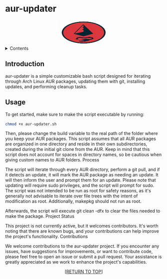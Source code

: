 <a name="readme-top"></a>

# aur-updater

<div align="center">
    <img src="logo.png" alt="Logo" width="160" height="80">
</div>

<details>
    <summary>Contents</summary>
    <ol>
        <li>
            <a href="#introduction">Introduction</a>
        </li>
        <li>
            <a href="#usage">Usage</a>
        </li>
        <li>
            <a href="#process">Process</a>
        </li>
        <li>
            <a href="#project-status">Project Status</a>
        </li>
        <li>
            <a href="#contributions">Contributions</a>
        </li>
    </ol>
</details>

## Introduction

aur-updater is a simple customizable bash script designed for iterating through Arch Linux AUR packages, updating them with git, installing updates, and performing cleanup tasks. 

## Usage

To get started, make sure to make the script executable by running:

```bash
chmod +x aur-updater.sh
```

Then, please change the build variable to the real path of the folder where you keep your AUR packages. This script assumes that all AUR packages are organized in one directory and reside in their own subdirectories, created during the initial git clone from the AUR. Keep in mind that this script does not account for spaces in directory names, so be cautious when giving custom names to AUR folders.
Process

The script will iterate through every AUR directory, perform a git pull, and if it detects an update, it will mark the AUR package as needing an update. It will then inform the user and prompt them for an update. Please note that updating will require sudo privileges, and the script will prompt for sudo. The script was not intended to be run as root for safety reasons, as it's generally not advisable to iterate over file trees with the intent of modification as root. Additionally, makepkg should not run as root.

Afterwards, the script will execute git clean -dfx to clear the files needed to make the package.
Project Status

This project is not currently active, but it welcomes contributors. It's worth noting that there are known bugs, and your contributions can help improve the project's functionality.
Contributions

We welcome contributions to the aur-updater project. If you encounter any issues, have suggestions for improvements, or want to contribute code, please feel free to open an issue or submit a pull request. Your assistance is greatly appreciated as we work to enhance the project's capabilities.

<p align="center">[<a href="#readme-top">RETURN TO TOP</a>]</p>
